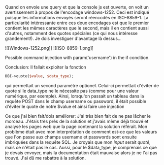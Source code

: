 Quand on envoie une query et que la console js est ouverte, on voit un avertissement à propos de l'encodage windows-1252. Ceci est indiqué puisque les informations envoyés seront réencodés en ISO-8859-1. La particularité intéressante entre ces deux encodages est que le premier contient les mêmes caractères que le second, mais il en contient aussi d'autres, notamment des quotes spéciales (ce qui nous intéresse grandement!). Je dois investiguer d'avantage là dessus...

![[Windows-1252.png]]
![[ISO-8859-1.png]]


Possible command injection with param('username') in the if condition.

Conclusion:
Il fallait exploiter la fonction 
```perl
DBI->quote($value, $data_type);
```
qui permettait un second paramètre optionel. Celui-ci permettait d'éviter de quote si le data_type ne le nécessite pas (comme pour une valeur numérique, par exemple). Ainsi, lorsqu'on passait un tableau dans la requête POST dans le champ username ou password, il était possible d'éviter le quote de notre $value et ainsi faire une injection

Ce que j'ai bien fait/dois améliorer:
J'ai très bien fait de ne pas lâcher le morceau. J'étais très près de la solution et j'avais même déjà trouvé et analysé les pages web que la page contenant la solution référait. Mon problème était avec mon interprétation de comment est-ce que les valeurs que l'on passe aux champs username et passwords sont ensuite imbriquées dans la requête SQL. Je croyais que mon _input_ serait _quoté_, mais ce n'était pas le cas. Aussi, pour le $data_type, je comprenais ce que je devais envoyer, mais la documentation était mauvaise alors je ne l'ai pas trouvé. J'ai dû me rabattre à la solution.